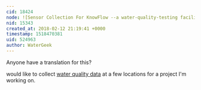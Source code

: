 ```yaml
---
cid: 18424
node: ![Sensor Collection For KnowFlow --a water-quality-testing facility](../notes/juncheng09/12-09-2017/instruction-for-sensors)
nid: 15343
created_at: 2018-02-12 21:19:41 +0000
timestamp: 1518470381
uid: 524963
author: WaterGeek
---
```


Anyone have a translation for this? 

would like to collect <a href="https://www.mytapwater.org">water quality data</a> at a few locations for a project I'm working on. 